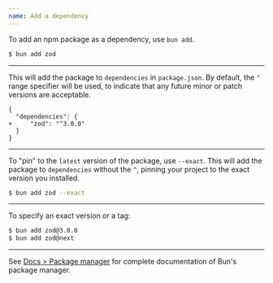 ```yaml
---
name: Add a dependency
---
```


To add an npm package as a dependency, use `bun add`.

```sh
$ bun add zod
```

---

This will add the package to `dependencies` in `package.json`. By default, the `^` range specifier will be used, to indicate that any future minor or patch versions are acceptable.

```json-diff
{
  "dependencies": {
+     "zod": "^3.0.0"
  }
}
```

---

To "pin" to the `latest` version of the package, use `--exact`. This will add the package to `dependencies` without the `^`, pinning your project to the exact version you installed.

```sh
$ bun add zod --exact
```

---

To specify an exact version or a tag:

```sh
$ bun add zod@3.0.0
$ bun add zod@next
```

---

See [Docs > Package manager](/docs/cli/install) for complete documentation of Bun's package manager.
